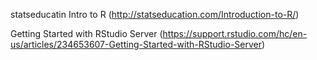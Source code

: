 statseducatin Intro to R (http://statseducation.com/Introduction-to-R/)

Getting Started with RStudio Server (https://support.rstudio.com/hc/en-us/articles/234653607-Getting-Started-with-RStudio-Server)

